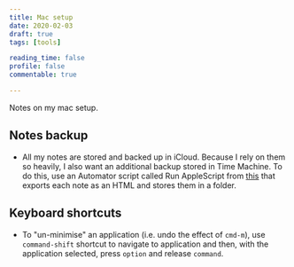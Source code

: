 ```yaml
---
title: Mac setup
date: 2020-02-03
draft: true
tags: [tools]

reading_time: false
profile: false
commentable: true

---
```


Notes on my mac setup.

## Notes backup

- All my notes are stored and backed up in iCloud. Because I rely on them so
  heavily, I also want an additional backup stored in Time Machine. To do this,
  use an Automator script called Run AppleScript from
  [this](https://bear.app/faq/Import%20&%20export/Migrate%20from%20Apple%20Notes/)
  that exports each note as an HTML and stores them in a folder.


## Keyboard shortcuts

- To "un-minimise" an application (i.e. undo the effect of `cmd-m`), use
  `command-shift` shortcut to navigate to application and then, with the
  application selected, press `option` and release `command`. 


